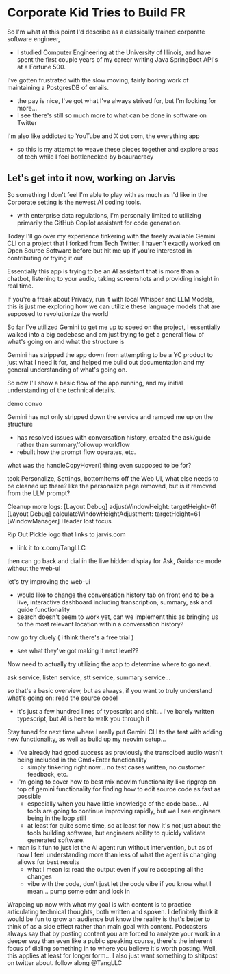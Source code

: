 # Corporate Kid Tries to Build FR

So I'm what at this point I'd describe as a classically trained corporate software engineer,
* I studied Computer Engineering at the University of Illinois, and have spent the first couple years of my career writing Java SpringBoot API's at a Fortune 500.

I've gotten frustrated with the slow moving, fairly boring work of maintaining a PostgresDB of emails.
* the pay is nice, I've got what I've always strived for, but I'm looking for more...
* I see there's still so much more to what can be done in software on Twitter

I'm also like addicted to YouTube and X dot com, the everything app
* so this is my attempt to weave these pieces together and explore areas of tech while I feel bottlenecked by beauracracy


## Let's get into it now, working on Jarvis

So something I don't feel I'm able to play with as much as I'd like in the Corporate setting is the newest AI coding tools.
* with enterprise data regulations, I'm personally limited to utilizing primarily the GitHub Copilot assistant for code generation.

Today I'll go over my experience tinkering with the freely available Gemini CLI on a project that I forked from Tech Twitter. I haven't exactly worked on Open Source Software before but hit me up if you're interested in contributing or trying it out

Essentially this app is trying to be an AI assistant that is more than a chatbot, listening to your audio, taking screenshots and providing insight in real time.

If you're a freak about Privacy, run it with local Whisper and LLM Models, this is just me exploring how we can utilizie these language models that are supposed to revolutionize the world

So far I've utilized Gemini to get me up to speed on the project, I essentially walked into a big codebase and am just trying to get a general flow of what's going on and what the structure is

Gemini has stripped the app down from attempting to be a YC product to just what I need it for, and helped me build out documentation and my general understanding of what's going on.

So now I'll show a basic flow of the app running, and my initial understanding of the technical details.

demo convo

Gemini has not only stripped down the service and ramped me up on the structure
* has resolved issues with conversation history, created the ask/guide rather than summary/followup workflow
* rebuilt how the prompt flow operates, etc.















what was the handleCopyHover() thing even supposed to be for?


took Personalize, Settings, bottomItems off the Web UI, what else needs to be cleaned up there? like the personalize page removed, but is it removed from the LLM prompt?


Cleanup more logs:
[Layout Debug] adjustWindowHeight: targetHeight=61
[Layout Debug] calculateWindowHeightAdjustment: targetHeight=61
[WindowManager] Header lost focus

Rip Out Pickle logo that links to jarvis.com
* link it to x.com/TangLLC







then can go back and dial in the live hidden display for Ask, Guidance mode without the web-ui



let's try improving the web-ui
* would like to change the conversation history tab on front end to be a live, interactive dashboard including transcription, summary, ask and guide functionality
* search doesn't seem to work yet, can we implement this as bringing us to the most relevant location within a conversation history?




now go try cluely ( i think there's a free trial )
* see what they've got making it next level??













Now need to actually try utilizing the app to determine where to go next.

ask service, listen service, stt service, summary service...

so that's a basic overview, but as always, if you want to truly understand what's going on: read the source code!
* it's just a few hundred lines of typescript and shit... I've barely written typescript, but AI is here to walk you through it


Stay tuned for next time where I really put Gemini CLI to the test with adding new functionality, as well as build up my neovim setup...
* I've already had good success as previously the transcibed audio wasn't being included in the Cmd+Enter functionality
    * simply tinkering right now... no test cases written, no customer feedback, etc.
* I'm going to cover how to best mix neovim functionality like ripgrep on top of gemini functionality for finding how to edit source code as fast as possible
    * especially when you have little knowledge of the code base... AI tools are going to continue improving rapidly, but we I see engineers being in the loop still
    * at least for quite some time, so at least for now it's not just about the tools building software, but engineers ability to quickly validate generated software.
* man is it fun to just let the AI agent run without intervention, but as of now I feel understanding more than less of what the agent is changing allows for best results
    * what I mean is: read the output even if you're accepting all the changes
    * vibe with the code, don't just let the code vibe if you know what I mean... pump some edm and lock in


Wrapping up now with what my goal is with content is to practice articulating technical thoughts, both written and spoken. I definitely think it would be fun to grow an audience but know the reality is that's better to think of as a side effect rather than main goal with content. Podcasters always say that by posting content you are forced to analyze your work in a deeper way than even like a public speaking course, there's the inherent focus of dialing something in to where you believe it's worth posting. Well, this applies at least for longer form... I also just want something to shitpost on twitter about. follow along @TangLLC
